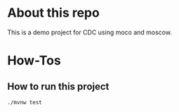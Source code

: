 # About this repo
This is a demo project for CDC using moco and moscow.

# How-Tos
## How to run this project
`./mvnw test`